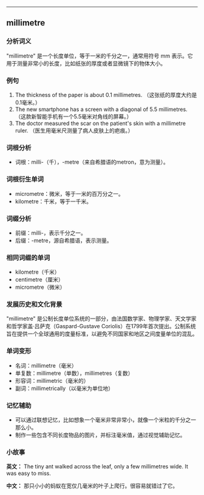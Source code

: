 
---------------
## millimetre
### 分析词义
"millimetre" 是一个长度单位，等于一米的千分之一，通常用符号 mm 表示。它用于测量非常小的长度，比如纸张的厚度或者显微镜下的物体大小。

### 例句
1. The thickness of the paper is about 0.1 millimetres. （这张纸的厚度大约是0.1毫米。）
2. The new smartphone has a screen with a diagonal of 5.5 millimetres. （这款新智能手机有一个5.5毫米对角线的屏幕。）
3. The doctor measured the scar on the patient's skin with a millimetre ruler. （医生用毫米尺测量了病人皮肤上的疤痕。）

### 词根分析
- 词根：milli-（千），-metre（来自希腊语的metron，意为测量）。

### 词根衍生单词
- micrometre：微米，等于一米的百万分之一。
- kilometre：千米，等于一千米。

### 词缀分析
- 前缀：milli-，表示千分之一。
- 后缀：-metre，源自希腊语，表示测量。

### 相同词缀的单词
- kilometre（千米）
- centimetre（厘米）
- micrometre（微米）

### 发展历史和文化背景
"millimetre" 是公制长度单位系统的一部分，由法国数学家、物理学家、天文学家和哲学家盖·吕萨克（Gaspard-Gustave Coriolis）在1799年首次提出。公制系统旨在提供一个全球通用的度量标准，以避免不同国家和地区之间度量单位的混乱。

### 单词变形
- 名词：millimetre（毫米）
- 单复数：millimetre（单数），millimetres（复数）
- 形容词：millimetric（毫米的）
- 副词：millimetrically（以毫米为单位地）

### 记忆辅助
- 可以通过联想记忆，比如想象一个毫米非常非常小，就像一个米粒的千分之一那么小。
- 制作一些包含不同长度物品的图片，并标注毫米值，通过视觉辅助记忆。

### 小故事
**英文：** 
The tiny ant walked across the leaf, only a few millimetres wide. It was easy to miss.

**中文：**
那只小小的蚂蚁在宽仅几毫米的叶子上爬行。很容易就错过了它。

